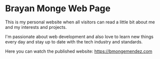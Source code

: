 # Brayan Monge Web Page

This is my personal website when all visitors can read a little bit about me and my interests and projects.

I'm passionate about web development and also love to learn new things every day and stay up to date with the tech industry and standards.

Here you can watch the published website: https://bmongemendez.com
